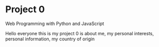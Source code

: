 # Project 0

Web Programming with Python and JavaScript

Hello everyone this is my project 0 is about me, my personal interests, personal information, my country of origin